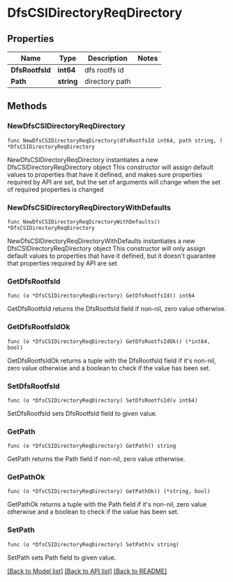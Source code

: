 # DfsCSIDirectoryReqDirectory

## Properties

Name | Type | Description | Notes
------------ | ------------- | ------------- | -------------
**DfsRootfsId** | **int64** | dfs rootfs id | 
**Path** | **string** | directory path | 

## Methods

### NewDfsCSIDirectoryReqDirectory

`func NewDfsCSIDirectoryReqDirectory(dfsRootfsId int64, path string, ) *DfsCSIDirectoryReqDirectory`

NewDfsCSIDirectoryReqDirectory instantiates a new DfsCSIDirectoryReqDirectory object
This constructor will assign default values to properties that have it defined,
and makes sure properties required by API are set, but the set of arguments
will change when the set of required properties is changed

### NewDfsCSIDirectoryReqDirectoryWithDefaults

`func NewDfsCSIDirectoryReqDirectoryWithDefaults() *DfsCSIDirectoryReqDirectory`

NewDfsCSIDirectoryReqDirectoryWithDefaults instantiates a new DfsCSIDirectoryReqDirectory object
This constructor will only assign default values to properties that have it defined,
but it doesn't guarantee that properties required by API are set

### GetDfsRootfsId

`func (o *DfsCSIDirectoryReqDirectory) GetDfsRootfsId() int64`

GetDfsRootfsId returns the DfsRootfsId field if non-nil, zero value otherwise.

### GetDfsRootfsIdOk

`func (o *DfsCSIDirectoryReqDirectory) GetDfsRootfsIdOk() (*int64, bool)`

GetDfsRootfsIdOk returns a tuple with the DfsRootfsId field if it's non-nil, zero value otherwise
and a boolean to check if the value has been set.

### SetDfsRootfsId

`func (o *DfsCSIDirectoryReqDirectory) SetDfsRootfsId(v int64)`

SetDfsRootfsId sets DfsRootfsId field to given value.


### GetPath

`func (o *DfsCSIDirectoryReqDirectory) GetPath() string`

GetPath returns the Path field if non-nil, zero value otherwise.

### GetPathOk

`func (o *DfsCSIDirectoryReqDirectory) GetPathOk() (*string, bool)`

GetPathOk returns a tuple with the Path field if it's non-nil, zero value otherwise
and a boolean to check if the value has been set.

### SetPath

`func (o *DfsCSIDirectoryReqDirectory) SetPath(v string)`

SetPath sets Path field to given value.



[[Back to Model list]](../README.md#documentation-for-models) [[Back to API list]](../README.md#documentation-for-api-endpoints) [[Back to README]](../README.md)


